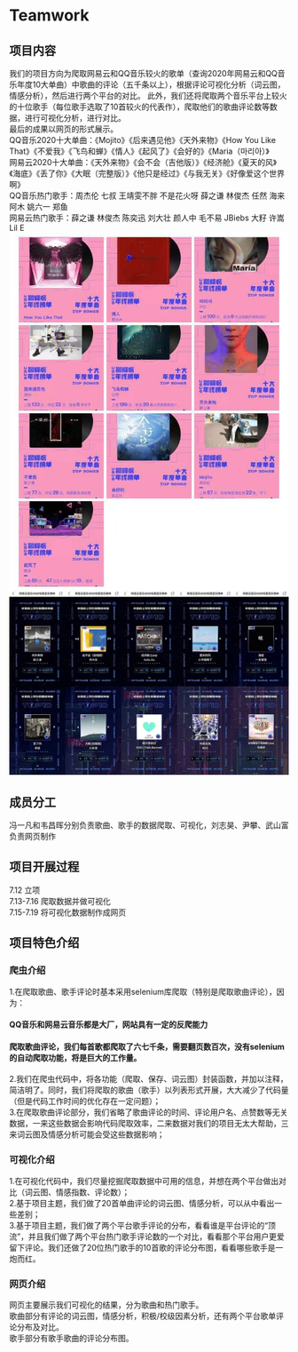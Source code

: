# Teamwork
## 项目内容
我们的项目方向为爬取网易云和QQ音乐较火的歌单（查询2020年网易云和QQ音乐年度10大单曲）中歌曲的评论（五千条以上），根据评论可视化分析（词云图，情感分析），然后进行两个平台的对比。
此外，我们还将爬取两个音乐平台上较火的十位歌手（每位歌手选取了10首较火的代表作），爬取他们的歌曲评论数等数据，进行可视化分析，进行对比。  
最后的成果以网页的形式展示。  
QQ音乐2020十大单曲：《Mojito》《后来遇见他》《天外来物》《How You Like That》《不爱我》《飞鸟和蝉》《情人》《起风了》《会好的》《Maria（마리아）》  
网易云2020十大单曲：《天外来物》《会不会（吉他版）》《经济舱》《夏天的风》《海底》《丢了你》《大眠（完整版）》《他只是经过》《与我无关》《好像爱这个世界啊》  
QQ音乐热门歌手：周杰伦 七叔 王靖雯不胖 不是花火呀 薛之谦 林俊杰 任然 海来阿木 姚六一 郑鱼  
网易云热门歌手：薛之谦 林俊杰 陈奕迅 刘大壮 颜人中 毛不易 JBiebs 大籽 许嵩 Lil E  
![image](https://github.com/caufeng/Teamwork/raw/master/images/qq.png)  
![image](https://github.com/caufeng/Teamwork/raw/master/images/wyy.png) 
## 成员分工
冯一凡和韦昌晖分别负责歌曲、歌手的数据爬取、可视化，刘志昊、尹攀、武山富负责网页制作
## 项目开展过程
7.12 立项  
7.13-7.16 爬取数据并做可视化  
7.15-7.19 将可视化数据制作成网页  
## 项目特色介绍
### 爬虫介绍
1.在爬取歌曲、歌手评论时基本采用selenium库爬取（特别是爬取歌曲评论），因为：  
#### QQ音乐和网易云音乐都是大厂，网站具有一定的反爬能力  
#### 爬取歌曲评论，我们每首歌都爬取了六七千条，需要翻页数百次，没有selenium的自动爬取功能，将是巨大的工作量。  
2.我们在爬虫代码中，将各功能（爬取、保存、词云图）封装函数，并加以注释，简洁明了。同时，我们将爬取的歌曲（歌手）以列表形式开展，大大减少了代码量（但是代码工作时间的优化存在一定问题）；  
3.在爬取歌曲评论部分，我们省略了歌曲评论的时间、评论用户名、点赞数等无关数据，一来这些数据会影响代码爬取效率，二来数据对我们的项目无太大帮助，三来词云图及情感分析可能会受这些数据影响；  
### 可视化介绍  
1.在可视化代码中，我们尽量挖掘爬取数据中可用的信息，并想在两个平台做出对比（词云图、情感指数、评论数）；  
2.基于项目主题，我们做了20首单曲评论的词云图、情感分析，可以从中看出一些差别；  
3.基于项目主题，我们做了两个平台歌手评论的分布，看看谁是平台评论的“顶流”，并且我们做了两个平台热门歌手评论数的一个对比，看看那个平台用户更爱留下评论。我们还做了20位热门歌手的10首歌的评论分布图，看看哪些歌手是一炮而红。  
### 网页介绍  
网页主要展示我们可视化的结果，分为歌曲和热门歌手。  
歌曲部分有评论的词云图，情感分析，积极/校级因素分析，还有两个平台歌单评论分布及对比。  
歌手部分有歌手歌曲的评论分布图。

